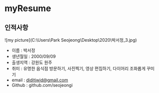 # myResume

## 인적사항
![my picture](C:\Users\Park Seojeong\Desktop\2020\박서정_3.jpg)
* 이름 : 박서정
* 생년월일 : 2000/09/09
* 출생지역 : 강원도 원주
* 취미 : 유명한 음식점 방문하기, 사진찍기, 영상 편집하기, 다이어리 조화롭게 꾸미기
* email : diditjwjd@gmail.com
* Github : github.com/seojeongi
